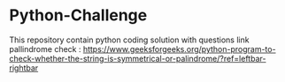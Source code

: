 # Python-Challenge
This repository contain python coding solution with questions link
pallindrome check : https://www.geeksforgeeks.org/python-program-to-check-whether-the-string-is-symmetrical-or-palindrome/?ref=leftbar-rightbar

